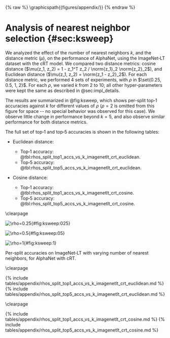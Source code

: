 {% raw %}
\graphicspath{{figures/appendix/}}
{% endraw %}

# Analysis of nearest neighbor selection {#sec:ksweep}

We analyzed the effect of the number of nearest neighbors $k$, and the
distance metric ($\mu$), on the performance of AlphaNet, using the
ImageNet‑LT dataset with the cRT model. We compared two distance
metrics: cosine distance ($\mu(z_1, z_2) = 1 - z_1^T z_2 / \norm{z_1}_2
\norm{z_2}_2$), and Euclidean distance ($\mu(z_1, z_2) = \norm{z_1 -
z_2}_2$). For each distance metric, we performed 4 sets of experiments,
with $\rho$ in $\set{0.25, 0.5, 1, 2}$. For each $\rho$, we varied $k$
from 2 to 10; all other hyper-parameters were kept the same as described
in @sec:impl_details.

The results are summarized in @fig:ksweep, which shows per-split top‑1
accuracies against $k$ for different values of $\rho$ ($\rho=2$ is
omitted from this figure for space -- no special behavior was observed
for this case). We observe little change in performance beyond $k=5$,
and also observe similar performance for both distance metrics.

The full set of top‑1 and top‑5 accuracies is shown in the following
tables:

* Euclidean distance:
  * Top‑1 accuracy:
    @tbl:rhos_split_top1_accs_vs_k_imagenetlt_crt_euclidean.
  * Top‑5 accuracy:
    @tbl:rhos_split_top5_accs_vs_k_imagenetlt_crt_euclidean.

* Cosine distance:
  * Top‑1 accuracy:
    @tbl:rhos_split_top1_accs_vs_k_imagenetlt_crt_cosine.
  * Top‑5 accuracy:
    @tbl:rhos_split_top5_accs_vs_k_imagenetlt_crt_cosine.

\clearpage

<div id="fig:ksweep">

![$\rho=0.25$](figures/appendix/euclidean_cosine_split_accs_vs_k_imagenetlt_crt_rho_025){#fig:ksweep:025}

![$\rho=0.5$](figures/appendix/euclidean_cosine_split_accs_vs_k_imagenetlt_crt_rho_05){#fig:ksweep:05}

![$\rho=1$](figures/appendix/euclidean_cosine_split_accs_vs_k_imagenetlt_crt_rho_1){#fig:ksweep:1}

Per-split accuracies on ImageNet‑LT with varying number of nearest
neighbors, for AlphaNet with cRT.

</div>

\clearpage

{% include tables/appendix/rhos_split_top1_accs_vs_k_imagenetlt_crt_euclidean.md %}
{% include tables/appendix/rhos_split_top5_accs_vs_k_imagenetlt_crt_euclidean.md %}

\clearpage

{% include tables/appendix/rhos_split_top1_accs_vs_k_imagenetlt_crt_cosine.md %}
{% include tables/appendix/rhos_split_top5_accs_vs_k_imagenetlt_crt_cosine.md %}
